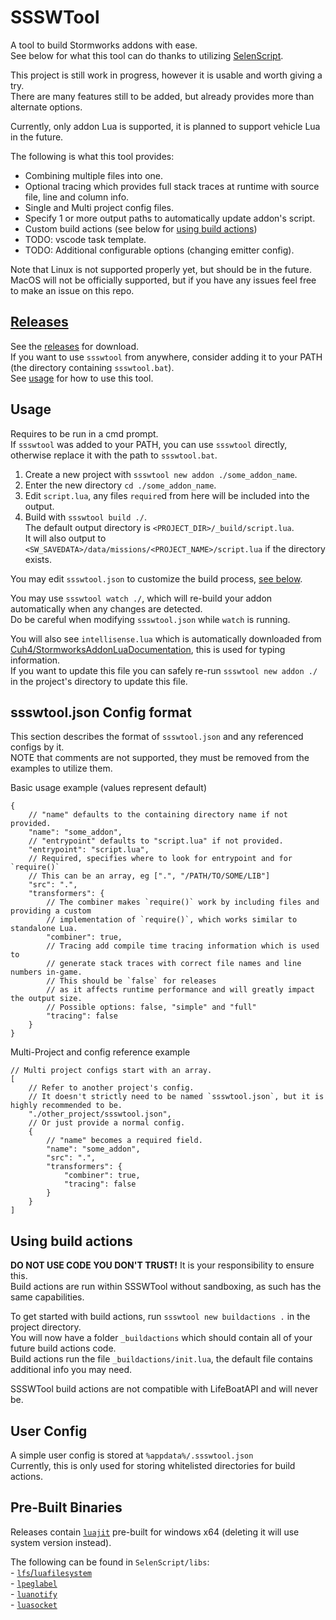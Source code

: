 # SSSWTool
A tool to build Stormworks addons with ease.  
See below for what this tool can do thanks to utilizing [SelenScript](https://github.com/Avril112113/selenscript).  

This project is still work in progress, however it is usable and worth giving a try.  
There are many features still to be added, but already provides more than alternate options.  

Currently, only addon Lua is supported, it is planned to support vehicle Lua in the future.  

The following is what this tool provides:  
- Combining multiple files into one.  
- Optional tracing which provides full stack traces at runtime with source file, line and column info.  
- Single and Multi project config files.  
- Specify 1 or more output paths to automatically update addon's script.  
- Custom build actions (see below for [using build actions](#using-build-actions))  
- TODO: vscode task template.  
- TODO: Additional configurable options (changing emitter config).  

Note that Linux is not supported properly yet, but should be in the future.  
MacOS will not be officially supported, but if you have any issues feel free to make an issue on this repo.  


## [Releases](https://github.com/Avril112113/SSSWTool/releases)
See the [releases](https://github.com/Avril112113/SSSWTool/releases) for download.  
If you want to use `ssswtool` from anywhere, consider adding it to your PATH (the directory containing `ssswtool.bat`).  
See [usage](#Usage) for how to use this tool.  


## Usage
Requires to be run in a cmd prompt.  
If `ssswtool` was added to your PATH, you can use `ssswtool` directly, otherwise replace it with the path to `ssswtool.bat`.  

1. Create a new project with `ssswtool new addon ./some_addon_name`.  
2. Enter the new directory `cd ./some_addon_name`.  
3. Edit `script.lua`, any files `require`d from here will be included into the output.  
4. Build with `ssswtool build ./`.  
   The default output directory is `<PROJECT_DIR>/_build/script.lua`.  
   It will also output to `<SW_SAVEDATA>/data/missions/<PROJECT_NAME>/script.lua` if the directory exists.  

You may edit `ssswtool.json` to customize the build process, [see below](#json-config-format).  

You may use `ssswtool watch ./`, which will re-build your addon automatically when any changes are detected.  
Do be careful when modifying `ssswtool.json` while `watch` is running.  

You will also see `intellisense.lua` which is automatically downloaded from [Cuh4/StormworksAddonLuaDocumentation](https://github.com/Cuh4/StormworksAddonLuaDocumentation/blob/main/docs/intellisense.lua), this is used for typing information.  
If you want to update this file you can safely re-run `ssswtool new addon ./` in the project's directory to update this file.  


## ssswtool.json Config format
This section describes the format of `ssswtool.json` and any referenced configs by it.  
NOTE that comments are not supported, they must be removed from the examples to utilize them.

Basic usage example (values represent default)  
```jsonc
{
	// "name" defaults to the containing directory name if not provided.
	"name": "some_addon",
	// "entrypoint" defaults to "script.lua" if not provided.
	"entrypoint": "script.lua",
	// Required, specifies where to look for entrypoint and for `require()`
	// This can be an array, eg [".", "/PATH/TO/SOME/LIB"]
	"src": ".",
	"transformers": {
		// The combiner makes `require()` work by including files and providing a custom
		// implementation of `require()`, which works similar to standalone Lua.
		"combiner": true,
		// Tracing add compile time tracing information which is used to
		// generate stack traces with correct file names and line numbers in-game.
		// This should be `false` for releases
		// as it affects runtime performance and will greatly impact the output size.
		// Possible options: false, "simple" and "full"
		"tracing": false
	}
}
```

Multi-Project and config reference example
```jsonc
// Multi project configs start with an array.
[
	// Refer to another project's config.
	// It doesn't strictly need to be named `ssswtool.json`, but it is highly recommended to be.
	"./other_project/ssswtool.json",
	// Or just provide a normal config.
	{
		// "name" becomes a required field.
		"name": "some_addon",
		"src": ".",
		"transformers": {
			"combiner": true,
			"tracing": false
		}
	}
]
```


## Using build actions
**DO NOT USE CODE YOU DON'T TRUST!** It is your responsibility to ensure this.  
Build actions are run within SSSWTool without sandboxing, as such has the same capabilities.  

To get started with build actions, run `ssswtool new buildactions .` in the project directory.  
You will now have a folder `_buildactions` which should contain all of your future build actions code.  
Build actions run the file `_buildactions/init.lua`, the default file contains additional info you may need.  

SSSWTool build actions are not compatible with LifeBoatAPI and will never be.  


## User Config
A simple user config is stored at `%appdata%/.ssswtool.json`  
Currently, this is only used for storing whitelisted directories for build actions.  


## Pre-Built Binaries
Releases contain [`luajit`](https://luajit.org/) pre-built for windows x64 (deleting it will use system version instead).  

The following can be found in `SelenScript/libs`:  
\- [`lfs`/`luafilesystem`](https://luarocks.org/modules/hisham/luafilesystem)  
\- [`lpeglabel`](https://luarocks.org/modules/sergio-medeiros/lpeglabel)  
\- [`luanotify`](https://github.com/Avril112113/luanotify)  
\- [`luasocket`](https://luarocks.org/modules/luasocket/luasocket)  
